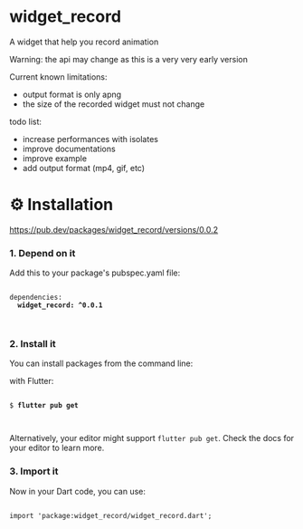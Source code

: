 # widget_record

A widget that help you record animation

Warning: the api may change as this is a very very early version

Current known limitations:

- output format is only apng
- the size of the recorded widget must not change

todo list:

- increase performances with isolates
- improve documentations
- improve example
- add output format (mp4, gif, etc)

# ⚙️ Installation

https://pub.dev/packages/widget_record/versions/0.0.2

<h3>1. Depend on it</h3>
<p>Add this to your package's pubspec.yaml file:</p>
<pre><code class="language-yaml">
dependencies:
  <strong>widget_record: ^0.0.1</strong>

</code></pre>

<h3>2. Install it</h3>
<p>You can install packages from the command line:</p>
  <p>with Flutter:</p>
  <pre><code class="language-shell">
$ <strong>flutter pub get</strong>

</code></pre>

<p>Alternatively, your editor might support <code>flutter pub get</code>.
  Check the docs for your editor to learn more.</p>
  <h3>3. Import it</h3>
  <p>Now in your Dart code, you can use:
  </p>
  <pre><code class="language-dart">
import 'package:widget_record/widget_record.dart';
  </code></pre>
